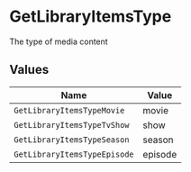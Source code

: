 # GetLibraryItemsType

The type of media content



## Values

| Name                         | Value                        |
| ---------------------------- | ---------------------------- |
| `GetLibraryItemsTypeMovie`   | movie                        |
| `GetLibraryItemsTypeTvShow`  | show                         |
| `GetLibraryItemsTypeSeason`  | season                       |
| `GetLibraryItemsTypeEpisode` | episode                      |